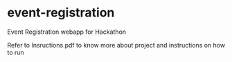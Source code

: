 # event-registration
Event Registration webapp for Hackathon

Refer to Insructions.pdf to know more about project and instructions on how to run
